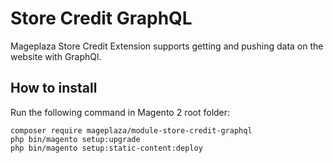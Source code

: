 # Store Credit GraphQL

Mageplaza Store Credit Extension supports getting and pushing data on the website with GraphQl.

## How to install

Run the following command in Magento 2 root folder:

```
composer require mageplaza/module-store-credit-graphql
php bin/magento setup:upgrade
php bin/magento setup:static-content:deploy
```